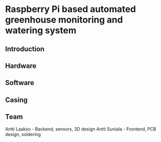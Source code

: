 Raspberry Pi based automated greenhouse monitoring and watering system
======================================================================

Introduction
------------

Hardware
--------

Software
--------


Casing
------




Team
----

Antti Laakso - Backend, sensors, 3D design
Antti Suniala - Frontend, PCB design, soldering
